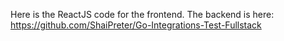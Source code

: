 Here is the ReactJS code for the frontend. The backend is here: https://github.com/ShaiPreter/Go-Integrations-Test-Fullstack
